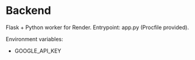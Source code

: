 # Backend

Flask + Python worker for Render. Entrypoint: app.py (Procfile provided).

Environment variables:
- GOOGLE_API_KEY

